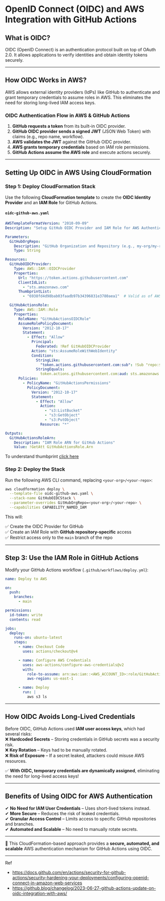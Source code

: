 # **OpenID Connect (OIDC) and AWS Integration with GitHub Actions**  

## **What is OIDC?**  
OIDC (OpenID Connect) is an authentication protocol built on top of OAuth 2.0. It allows applications to verify identities and obtain identity tokens securely.  

---

## **How OIDC Works in AWS?**  
AWS allows external identity providers (IdPs) like GitHub to authenticate and grant temporary credentials to assume roles in AWS. This eliminates the need for storing long-lived IAM access keys.  

### **OIDC Authentication Flow in AWS & GitHub Actions**  
1. **GitHub requests a token** from its built-in OIDC provider.  
2. **GitHub OIDC provider sends a signed JWT** (JSON Web Token) with claims (e.g., repo name, workflow).  
3. **AWS validates the JWT** against the GitHub OIDC provider.  
4. **AWS grants temporary credentials** based on IAM role permissions.  
5. **GitHub Actions assume the AWS role** and execute actions securely.  

---

## **Setting Up OIDC in AWS Using CloudFormation**  

### **Step 1: Deploy CloudFormation Stack**  

Use the following **CloudFormation template** to create the **OIDC Identity Provider** and an **IAM Role** for GitHub Actions.

#### **`oidc-github-aws.yaml`**
```yaml
AWSTemplateFormatVersion: "2010-09-09"
Description: "Setup GitHub OIDC Provider and IAM Role for AWS Authentication"

Parameters:
  GitHubOrgRepo:
    Description: "GitHub Organization and Repository (e.g., my-org/my-repo)"
    Type: String

Resources:
  GitHubOIDCProvider:
    Type: AWS::IAM::OIDCProvider
    Properties:
      Url: "https://token.actions.githubusercontent.com"
      ClientIdList:
        - "sts.amazonaws.com"
      ThumbprintList:
        - "6938fd4d98bab03faadb97b34396831e3780aea1"  # Valid as of AWS documentation

  GitHubActionsRole:
    Type: AWS::IAM::Role
    Properties:
      RoleName: "GitHubActionsOIDCRole"
      AssumeRolePolicyDocument:
        Version: "2012-10-17"
        Statement:
          - Effect: "Allow"
            Principal:
              Federated: !Ref GitHubOIDCProvider
            Action: "sts:AssumeRoleWithWebIdentity"
            Condition:
              StringLike:
                "token.actions.githubusercontent.com:sub": !Sub "repo:${GitHubOrgRepo}:ref:refs/heads/main"
              StringEquals:
                token.actions.githubusercontent.com:aud: sts.amazonaws.com   
      Policies:
        - PolicyName: "GitHubActionsPermissions"
          PolicyDocument:
            Version: "2012-10-17"
            Statement:
              - Effect: "Allow"
                Action:
                  - "s3:ListBucket"
                  - "s3:GetObject"
                  - "s3:PutObject"
                Resource: "*"

Outputs:
  GitHubActionsRoleArn:
    Description: "IAM Role ARN for GitHub Actions"
    Value: !GetAtt GitHubActionsRole.Arn
```

To understand thumbprint [click here](./thumbprint.md)

### **Step 2: Deploy the Stack**
Run the following AWS CLI command, replacing `<your-org>/<your-repo>`:

```sh
aws cloudformation deploy \
  --template-file oidc-github-aws.yaml \
  --stack-name GitHubOIDCStack \
  --parameter-overrides GitHubOrgRepo=<your-org>/<your-repo> \
  --capabilities CAPABILITY_NAMED_IAM
```

This will:

✅ Create the OIDC Provider for GitHub  
✅ Create an IAM Role with **GitHub repository-specific** access  
✅ Restrict access only to the `main` branch of the repo  

---

## **Step 3: Use the IAM Role in GitHub Actions**  
Modify your GitHub Actions workflow (`.github/workflows/deploy.yml`):  

```yaml
name: Deploy to AWS

on:
  push:
    branches:
      - main

permissions:
  id-token: write
  contents: read

jobs:
  deploy:
    runs-on: ubuntu-latest
    steps:
      - name: Checkout Code
        uses: actions/checkout@v4

      - name: Configure AWS Credentials
        uses: aws-actions/configure-aws-credentials@v2
        with:
          role-to-assume: arn:aws:iam::<AWS_ACCOUNT_ID>:role/GitHubActionsOIDCRole
          aws-region: us-east-1

      - name: Deploy
        run: |
          aws s3 ls
```

---

## **How OIDC Avoids Long-Lived Credentials**  
Before OIDC, GitHub Actions used **IAM user access keys**, which had several risks:  
❌ **Hardcoded Secrets** – Storing credentials in GitHub secrets was a security risk.  
❌ **Key Rotation** – Keys had to be manually rotated.  
❌ **Risk of Exposure** – If a secret leaked, attackers could misuse AWS resources.  

✅ **With OIDC, temporary credentials are dynamically assigned**, eliminating the need for long-lived access keys!  

---

## **Benefits of Using OIDC for AWS Authentication**  
✔ **No Need for IAM User Credentials** – Uses short-lived tokens instead.  
✔ **More Secure** – Reduces the risk of leaked credentials.  
✔ **Granular Access Control** – Limits access to specific GitHub repositories and branches.  
✔ **Automated and Scalable** – No need to manually rotate secrets.  

---

🚀 This CloudFormation-based approach provides a **secure, automated, and scalable** AWS authentication mechanism for GitHub Actions using OIDC.  

---
Ref
- https://docs.github.com/en/actions/security-for-github-actions/security-hardening-your-deployments/configuring-openid-connect-in-amazon-web-services
- https://github.blog/changelog/2023-06-27-github-actions-update-on-oidc-integration-with-aws/


